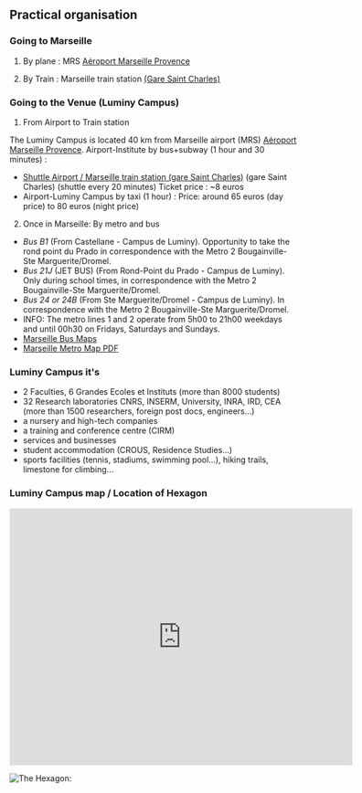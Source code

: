 ## Practical organisation



### Going to Marseille

1. By plane : MRS [Aéroport Marseille Provence](https://www.marseille-airport.com/)

2. By Train : Marseille train station [(Gare Saint Charles)](https://www.raileurope-world.com/place/marseille-saint-charles)


### Going to the Venue (Luminy Campus)

1. From Airport to Train station 

The Luminy Campus is located 40 km from Marseille airport (MRS) [Aéroport Marseille Provence](https://www.marseille-airport.com/). Airport-Institute by bus+subway (1 hour and 30 minutes) :

- [Shuttle Airport / Marseille train station (gare Saint Charles)](https://www.marseille-airport.com/access-car-parks/access/by-train-or-by-bus)  (gare Saint Charles) (shuttle every 20 minutes)
Ticket price : ~8 euros 
- Airport-Luminy Campus by taxi (1 hour) :
Price: around 65 euros (day price) to 80 euros (night price)


2. Once in Marseille: By metro and bus

- *Bus B1* (From Castellane - Campus de Luminy). Opportunity to take the rond point du Prado in correspondence with the Metro 2 Bougainville-Ste Marguerite/Dromel.
- *Bus 21J* (JET BUS) (From Rond-Point du Prado - Campus de Luminy). Only during school times, in correspondence with the Metro 2 Bougainville-Ste Marguerite/Dromel.
- *Bus 24 or 24B* (From Ste Marguerite/Dromel - Campus de Luminy). In correspondence with the Metro 2 Bougainville-Ste Marguerite/Dromel.
- INFO: The metro lines 1 and 2 operate from 5h00 to 21h00 weekdays and until 00h30 on Fridays, Saturdays and Sundays.
- [Marseille Bus Maps](http://www.rtm.fr/en/travellers-guide/getting-around/maps)
- [Marseille Metro Map PDF](http://www.rtm.fr/en/travellers-guide/getting-around/maps)

### Luminy Campus it's

- 2 Faculties, 6 Grandes Ecoles et Instituts (more than 8000 students)
- 32 Research laboratories CNRS, INSERM, University, INRA, IRD, CEA (more than 1500 researchers, foreign post docs, engineers...)
- a nursery and high-tech companies
- a training and conference centre (CIRM)
- services and businesses
- student accommodation (CROUS, Residence Studies...)
- sports facilities (tennis, stadiums, swimming pool...), hiking trails, limestone for climbing...

### Luminy Campus map / Location of Hexagon

<iframe src="https://www.google.com/maps/embed?pb=!1m18!1m12!1m3!1d11627.896687368744!2d5.433221280720204!3d43.23100116783698!2m3!1f0!2f0!3f0!3m2!1i1024!2i768!4f13.1!3m3!1m2!1s0x12c9b9ac4de888d7%3A0x35aa62955b153ea2!2sBiblioth%C3%A8que+universitaire+Hexagone+de+Luminy!5e0!3m2!1sfr!2sfr!4v1553854427711!5m2!1sfr!2sfr" width="600" height="450" frameborder="0" style="border:0" allowfullscreen></iframe>

![The Hexagon:](http://statique.lamarseillaise.fr/media/k2/items/cache/cd488397a809507b8a4339f3552e8c29_XL.jpg)
